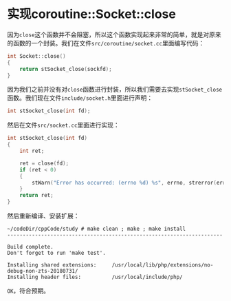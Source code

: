 # 实现coroutine::Socket::close

因为`close`这个函数并不会阻塞，所以这个函数实现起来非常的简单，就是对原来的函数的一个封装。我们在文件`src/coroutine/socket.cc`里面编写代码：

```cpp
int Socket::close()
{
    return stSocket_close(sockfd);
}
```

因为我们之前并没有对`close`函数进行封装，所以我们需要去实现`stSocket_close`函数。我们现在文件`include/socket.h`里面进行声明：

```cpp
int stSocket_close(int fd);
```

然后在文件`src/socket.cc`里面进行实现：

```cpp
int stSocket_close(int fd)
{
    int ret;

    ret = close(fd);
    if (ret < 0)
    {
        stWarn("Error has occurred: (errno %d) %s", errno, strerror(errno));
    }
    return ret;
}
```

然后重新编译、安装扩展：

```shell
~/codeDir/cppCode/study # make clean ; make ; make install
----------------------------------------------------------------------

Build complete.
Don't forget to run 'make test'.

Installing shared extensions:     /usr/local/lib/php/extensions/no-debug-non-zts-20180731/
Installing header files:          /usr/local/include/php/
```

`OK`，符合预期。


